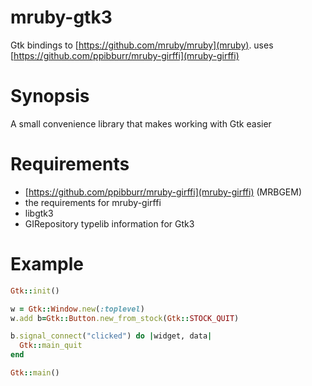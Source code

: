 mruby-gtk3
==========
Gtk bindings to [https://github.com/mruby/mruby](mruby). uses [https://github.com/ppibburr/mruby-girffi](mruby-girffi)

Synopsis
===
A small convenience library that makes working with Gtk easier

Requirements
===
* [https://github.com/ppibburr/mruby-girffi](mruby-girffi) (MRBGEM)
* the requirements for mruby-girffi
* libgtk3
* GIRepository typelib information for Gtk3

Example
===
```ruby
Gtk::init()

w = Gtk::Window.new(:toplevel)
w.add b=Gtk::Button.new_from_stock(Gtk::STOCK_QUIT)

b.signal_connect("clicked") do |widget, data|
  Gtk::main_quit
end

Gtk::main()
```

